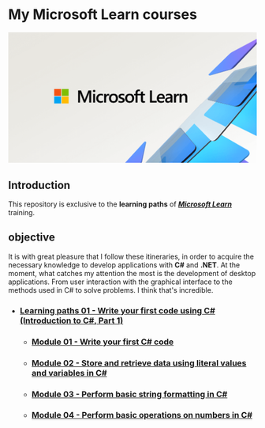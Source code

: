 # My Microsoft Learn courses

<img alt="logo C# e .NET" src="img\microsoft_learn.png"/>

## Introduction

This repository is exclusive to the **learning paths** of <a href="https://learn.microsoft.com/pt-br/training/">***Microsoft Learn***</a> training.

## objective

It is with great pleasure that I follow these itineraries, in order to acquire the necessary knowledge to develop applications with **C#** and **.NET**.
At the moment, what catches my attention the most is the development of desktop applications. From user interaction with the graphical interface to the methods used in C# to solve problems. I think that's incredible.

- ### [Learning paths 01 - Write your first code using C# (Introduction to C#, Part 1)](https://github.com/Marcos-Vitor123/my-microsoft-learn-courses-codes/blob/2e9243ee1d1b65341372914b7f5e61df27e55638/Roteiro%20de%20apredizagem%20%2001)
    - ### [ Module 01 - Write your first C# code](https://github.com/Marcos-Vitor123/my-microsoft-learn-courses-codes/blob/2e9243ee1d1b65341372914b7f5e61df27e55638/Roteiro%20de%20apredizagem%20%2001/M%C3%B3dulo%2001)
    - ### [ Module 02 - Store and retrieve data using literal values and variables in C#](https://github.com/Marcos-Vitor123/my-microsoft-learn-courses-codes/blob/2e9243ee1d1b65341372914b7f5e61df27e55638/Roteiro%20de%20apredizagem%20%2001/M%C3%B3dulo%2002)
    - ### [ Module 03 - Perform basic string formatting in C#](https://github.com/Marcos-Vitor123/my-microsoft-learn-courses-codes/blob/2e9243ee1d1b65341372914b7f5e61df27e55638/Roteiro%20de%20apredizagem%20%2001/M%C3%B3dulo%2003)
    - ### [ Module 04 - Perform basic operations on numbers in C#](https://github.com/Marcos-Vitor123/my-microsoft-learn-courses-codes/blob/2e9243ee1d1b65341372914b7f5e61df27e55638/Roteiro%20de%20apredizagem%20%2001/M%C3%B3dulo%2004)
